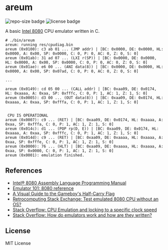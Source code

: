 # areum
![repo-size badge](https://img.shields.io/github/repo-size/jdeokkim/areum)
![license badge](https://img.shields.io/github/license/jdeokkim/areum)

A basic [Intel 8080](https://en.wikipedia.org/wiki/Intel_8080) CPU emulator written in C.

```console
# ./bin/areum
areum: running res/cpudiag.bin
areum (0x0100): c3 ab 01 ... (JMP addr) | [BC: 0x0000, DE: 0x0000, HL: 0x0000, A: 0x00, SP: 0x0000, C: 0, P: 0, AC: 0, Z: 0, S: 0]
areum (0x01ab): 31 ad 07 ... (LXI r(SP)) | [BC: 0x0000, DE: 0x0000, HL: 0x0000, A: 0x00, SP: 0x0000, C: 0, P: 0, AC: 0, Z: 0, S: 0]
areum (0x01ae): e6 00 ... (ANI data(8)) | [BC: 0x0000, DE: 0x0000, HL: 0x0000, A: 0x00, SP: 0x07ad, C: 0, P: 0, AC: 0, Z: 0, S: 0]

...

areum (0x0149): cd 05 00 ... (CALL addr) | [BC: 0xaa09, DE: 0x0174, HL: 0xaaaa, A: 0xaa, SP: 0xfffc, C: 0, P: 1, AC: 1, Z: 1, S: 0]
areum (0x0005): d3 00 ... (OUT data(8)) | [BC: 0xaa09, DE: 0x0174, HL: 0xaaaa, A: 0xaa, SP: 0xfffa, C: 0, P: 1, AC: 1, Z: 1, S: 0]


 CPU IS OPERATIONAL
areum (0x0007): c9 ... (RET) | [BC: 0xaa09, DE: 0x0174, HL: 0xaaaa, A: 0xaa, SP: 0xfffa, C: 0, P: 1, AC: 1, Z: 1, S: 0]
areum (0x014c): d1 ... (POP rp(D, E)) | [BC: 0xaa09, DE: 0x0174, HL: 0xaaaa, A: 0xaa, SP: 0xfffc, C: 0, P: 1, AC: 1, Z: 1, S: 0]
areum (0x014d): c9 ... (RET) | [BC: 0xaa09, DE: 0xaaaa, HL: 0xaaaa, A: 0xaa, SP: 0xfffe, C: 0, P: 1, AC: 1, Z: 1, S: 0]
areum (0x0000): 76 ... (HLT) | [BC: 0xaa09, DE: 0xaaaa, HL: 0xaaaa, A: 0xaa, SP: 0x0000, C: 0, P: 1, AC: 1, Z: 1, S: 0]
areum (0x0001): emulation finished.
```

## References

- [Intel® 8080 Assembly Language Programming Manual](https://altairclone.com/downloads/manuals/8080%20Programmers%20Manual.pdf)
- [Emulator 101: 8080 reference](http://www.emulator101.com/reference/8080-by-opcode.html)
- [A Visual Guide to the Gameboy's Half-Carry Flag](https://robdor.com/2016/08/10/gameboy-emulator-half-carry-flag/)
- [Retrocomputing Stack Exchange: Test emulated 8080 CPU without an OS?](https://retrocomputing.stackexchange.com/questions/9361/test-emulated-8080-cpu-without-an-os)
- [Stack Overflow: CPU Emulation and locking to a specific clock speed](https://stackoverflow.com/questions/112439/cpu-emulation-and-locking-to-a-specific-clock-speed)
- [Stack Overflow: How do emulators work and how are they written?](https://stackoverflow.com/questions/448673/how-do-emulators-work-and-how-are-they-written)

## License

MIT License